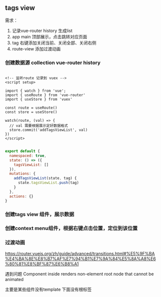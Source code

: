 ## tags view

需求： 

1. 记录vue-router history 生成list
2. app main 顶部展示，点击跳转对应页面
3. tag 右键添加关闭当前、关闭全部、关闭右侧
4. route-view 添加过渡动画

### 创建数据源 collection vue-router history


```vue

<!-- 监听route 记录到 vuex -->
<script setup>

import { watch } from 'vue';
import { useRoute } from 'vue-router'
import { useStore } from 'vuex'

const route = useRoute()
const store = useStore()

watch(route, (val) => {
  // val 需要根据展示定好数据格式
  store.commit('addTagsViewList', val)
})
</script>

```

```javascript

export default {
  namespaced: true,
  state: () => ({
    tagsViewList: []
  }),
  mutations: {
    addTagsViewList(state, tag) {
      state.tagsViewList.push(tag)
    }
  },
  actions: {}
}

```


### 创建tags view 组件，展示数据
### 创建context menu组件，根据右键点击位置，定位到该位置
### 过渡动画

https://router.vuejs.org/zh/guide/advanced/transitions.html#%E5%9F%BA%E4%BA%8E%E8%B7%AF%E7%94%B1%E7%9A%84%E5%8A%A8%E6%80%81%E8%BF%87%E6%B8%A1

遇到问题
Component inside <Transition> renders non-element root node that cannot be animated

主要是某些组件没有template 下面没有根标签


